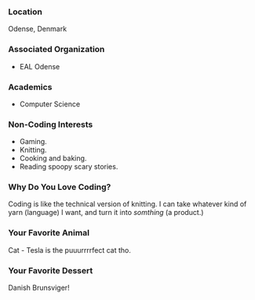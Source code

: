 
### Location
Odense, Denmark

### Associated Organization
- EAL Odense

### Academics
- Computer Science

### Non-Coding Interests
- Gaming.
- Knitting. 
- Cooking and baking.
- Reading spoopy scary stories.

### Why Do You Love Coding?
Coding is like the technical version of knitting. I can take whatever kind of yarn (language) I want, and turn it into *somthing* (a product.)

### Your Favorite Animal
Cat - Tesla is the puuurrrrfect cat tho.

### Your Favorite Dessert
Danish Brunsviger! 
